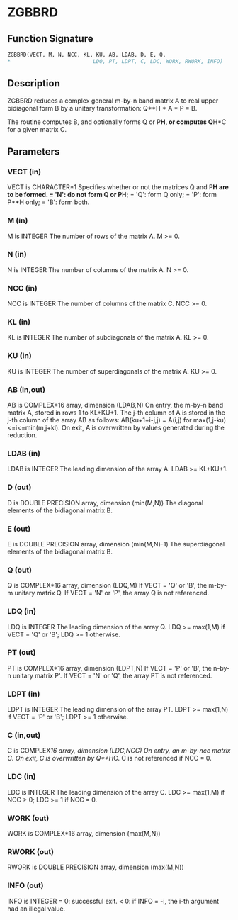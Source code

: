 # ZGBBRD

## Function Signature

```fortran
ZGBBRD(VECT, M, N, NCC, KL, KU, AB, LDAB, D, E, Q,
*                          LDQ, PT, LDPT, C, LDC, WORK, RWORK, INFO)
```

## Description


 ZGBBRD reduces a complex general m-by-n band matrix A to real upper
 bidiagonal form B by a unitary transformation: Q**H * A * P = B.

 The routine computes B, and optionally forms Q or P**H, or computes
 Q**H*C for a given matrix C.

## Parameters

### VECT (in)

VECT is CHARACTER*1 Specifies whether or not the matrices Q and P**H are to be formed. = 'N': do not form Q or P**H; = 'Q': form Q only; = 'P': form P**H only; = 'B': form both.

### M (in)

M is INTEGER The number of rows of the matrix A. M >= 0.

### N (in)

N is INTEGER The number of columns of the matrix A. N >= 0.

### NCC (in)

NCC is INTEGER The number of columns of the matrix C. NCC >= 0.

### KL (in)

KL is INTEGER The number of subdiagonals of the matrix A. KL >= 0.

### KU (in)

KU is INTEGER The number of superdiagonals of the matrix A. KU >= 0.

### AB (in,out)

AB is COMPLEX*16 array, dimension (LDAB,N) On entry, the m-by-n band matrix A, stored in rows 1 to KL+KU+1. The j-th column of A is stored in the j-th column of the array AB as follows: AB(ku+1+i-j,j) = A(i,j) for max(1,j-ku)<=i<=min(m,j+kl). On exit, A is overwritten by values generated during the reduction.

### LDAB (in)

LDAB is INTEGER The leading dimension of the array A. LDAB >= KL+KU+1.

### D (out)

D is DOUBLE PRECISION array, dimension (min(M,N)) The diagonal elements of the bidiagonal matrix B.

### E (out)

E is DOUBLE PRECISION array, dimension (min(M,N)-1) The superdiagonal elements of the bidiagonal matrix B.

### Q (out)

Q is COMPLEX*16 array, dimension (LDQ,M) If VECT = 'Q' or 'B', the m-by-m unitary matrix Q. If VECT = 'N' or 'P', the array Q is not referenced.

### LDQ (in)

LDQ is INTEGER The leading dimension of the array Q. LDQ >= max(1,M) if VECT = 'Q' or 'B'; LDQ >= 1 otherwise.

### PT (out)

PT is COMPLEX*16 array, dimension (LDPT,N) If VECT = 'P' or 'B', the n-by-n unitary matrix P'. If VECT = 'N' or 'Q', the array PT is not referenced.

### LDPT (in)

LDPT is INTEGER The leading dimension of the array PT. LDPT >= max(1,N) if VECT = 'P' or 'B'; LDPT >= 1 otherwise.

### C (in,out)

C is COMPLEX*16 array, dimension (LDC,NCC) On entry, an m-by-ncc matrix C. On exit, C is overwritten by Q**H*C. C is not referenced if NCC = 0.

### LDC (in)

LDC is INTEGER The leading dimension of the array C. LDC >= max(1,M) if NCC > 0; LDC >= 1 if NCC = 0.

### WORK (out)

WORK is COMPLEX*16 array, dimension (max(M,N))

### RWORK (out)

RWORK is DOUBLE PRECISION array, dimension (max(M,N))

### INFO (out)

INFO is INTEGER = 0: successful exit. < 0: if INFO = -i, the i-th argument had an illegal value.


